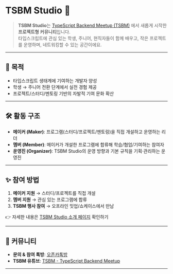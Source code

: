 # TSBM Studio 🚀

> **TSBM Studio**는 [TypeScript Backend Meetup (TSBM)](https://github.com/ts-backend-meetup-ts) 에서 새롭게 시작한 **프로젝트형 커뮤니티**입니다.  
> 타입스크립트에 관심 있는 학생, 주니어, 현직자들이 함께 배우고, 작은 프로젝트를 운영하며, 네트워킹할 수 있는 공간이에요.

---

## 🎯 목적

- 타입스크립트 생태계에 기여하는 개발자 양성
- 학생 → 주니어 전환 단계에서 실전 경험 제공
- 프로젝트/스터디/멘토링 기반의 자발적 기여 문화 확산

---

## 🛠 활동 구조

- **메이커 (Maker)**: 프로그램(스터디/프로젝트/멘토링)을 직접 개설하고 운영하는 리더
- **멤버 (Member)**: 메이커가 개설한 프로그램에 합류해 학습/협업/기여하는 참여자
- **운영진 (Organizer)**: TSBM Studio의 운영 방향과 기본 규칙을 기획·관리하는 운영진

---


## ✨ 참여 방법

1. **메이커 지원** → 스터디/프로젝트를 직접 개설  
2. **멤버 지원** → 관심 있는 프로그램에 합류  
3. **TSBM 행사 참여** → 오프라인 밋업/쇼케이스에서 만남  

👉 자세한 내용은 [TSBM Studio 소개 페이지](https://kakasoo.notion.site/TSBM-Studio-265b6fcd4bb380348444d3f407e40ede) 확인하기

---

## 💬 커뮤니티

- **문의 & 참여 톡방**: [오픈카톡방](https://open.kakao.com/o/gYqhezQh)  
- **TSBM 유튜브**: [TSBM - TypeScript Backend Meetup](https://www.youtube.com/@TypescriptBackend)  

---
